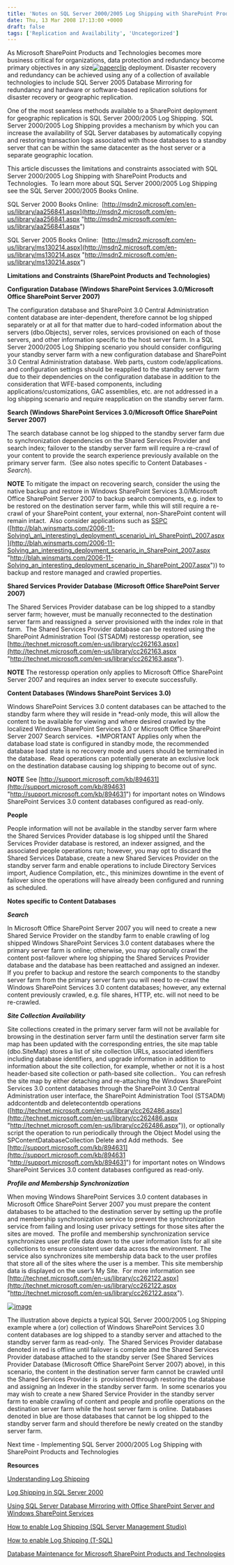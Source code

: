 ```yaml
---
title: 'Notes on SQL Server 2000/2005 Log Shipping with SharePoint Products and Technologies'
date: Thu, 13 Mar 2008 17:13:00 +0000
draft: false
tags: ['Replication and Availability', 'Uncategorized']
---
```


As Microsoft SharePoint Products and Technologies becomes more business critical for organizations, data protection and redundancy become primary objectives in any size[![paperclip](https://msdnshared.blob.core.windows.net/media/TNBlogsFS/BlogFileStorage/blogs_technet/wbaer/WindowsLiveWriter/f5ed48e2ae02_56A2/paperclip_thumb.jpg)](https://msdnshared.blob.core.windows.net/media/TNBlogsFS/BlogFileStorage/blogs_technet/wbaer/WindowsLiveWriter/f5ed48e2ae02_56A2/paperclip_2.jpg) deployment. Disaster recovery and redundancy can be achieved using any of a collection of available technologies to include SQL Server 2005 Database Mirroring for redundancy and hardware or software-based replication solutions for disaster recovery or geographic replication.

One of the most seamless methods available to a SharePoint deployment for geographic replication is SQL Server 2000/2005 Log Shipping.  SQL Server 2000/2005 Log Shipping provides a mechanism by which you can increase the availability of SQL Server databases by automatically copying and restoring transaction logs associated with those databases to a standby server that can be within the same datacenter as the host server or a separate geographic location.

This article discusses the limitations and constraints associated with SQL Server 2000/2005 Log Shipping with SharePoint Products and Technologies.  To learn more about SQL Server 2000/2005 Log Shipping see the SQL Server 2000/2005 Books Online.

SQL Server 2000 Books Online:  [http://msdn2.microsoft.com/en-us/library/aa256841.aspx](http://msdn2.microsoft.com/en-us/library/aa256841.aspx "http://msdn2.microsoft.com/en-us/library/aa256841.aspx")

SQL Server 2005 Books Online:  [http://msdn2.microsoft.com/en-us/library/ms130214.aspx](http://msdn2.microsoft.com/en-us/library/ms130214.aspx "http://msdn2.microsoft.com/en-us/library/ms130214.aspx")

**Limitations and Constraints (SharePoint Products and Technologies)**

**Configuration Database (Windows SharePoint Services 3.0/Microsoft Office SharePoint Server 2007)**

The configuration database and SharePoint 3.0 Central Administration content database are inter-dependent, therefore cannot be log shipped separately or at all for that matter due to hard-coded information about the servers (dbo.Objects), server roles, services provisioned on each of those servers, and other information specific to the host server farm. In a SQL Server 2000/2005 Log Shipping scenario you should consider configuring your standby server farm with a new configuration database and SharePoint 3.0 Central Administration database. Web parts, custom code/applications. and configuration settings should be reapplied to the standby server farm due to their dependencies on the configuration database in addition to the consideration that WFE-based components, including applications/customizations, GAC assemblies, etc. are not addressed in a log shipping scenario and require reapplication on the standby server farm.

**Search (Windows SharePoint Services 3.0/Microsoft Office SharePoint Server 2007)**

The search database cannot be log shipped to the standby server farm due to synchronization dependencies on the Shared Services Provider and search index; failover to the standby server farm will require a re-crawl of your content to provide the search experience previously available on the primary server farm.  (See also notes specific to Content Databases - _Search_).

**NOTE** To mitigate the impact on recovering search, consider the using the native backup and restore in Windows SharePoint Services 3.0/Microsoft Office SharePoint Server 2007 to backup search components, e.g. index to be restored on the destination server farm, while this will still require a re-crawl of your SharePoint content, your external, non-SharePoint content will remain intact.  Also consider applications such as [SSPC](http://blah.winsmarts.com/2006-11-Solving_an_interesting_deployment_scenario_in_SharePoint_2007.aspx) ([http://blah.winsmarts.com/2006-11-Solving\_an\_interesting\_deployment\_scenario\_in\_SharePoint\_2007.aspx](http://blah.winsmarts.com/2006-11-Solving_an_interesting_deployment_scenario_in_SharePoint_2007.aspx "http://blah.winsmarts.com/2006-11-Solving_an_interesting_deployment_scenario_in_SharePoint_2007.aspx")) to backup and restore managed and crawled properties.

**Shared Services Provider Database (Microsoft Office SharePoint Server 2007)**

The Shared Services Provider database can be log shipped to a standby server farm; however, must be manually reconnected to the destination server farm and reassigned a  server provisioned with the index role in that farm.  The Shared Services Provider database can be restored using the SharePoint Administration Tool (STSADM) restoressp operation, see [http://technet.microsoft.com/en-us/library/cc262163.aspx](http://technet.microsoft.com/en-us/library/cc262163.aspx "http://technet.microsoft.com/en-us/library/cc262163.aspx").

**NOTE** The restoressp operation only applies to Microsoft Office SharePoint Server 2007 and requires an index server to execute successfully.

**Content Databases (Windows SharePoint Services 3.0)**

Windows SharePoint Services 3.0 content databases can be attached to the standby farm where they will reside in \*read-only mode, this will allow the content to be available for viewing and where desired crawled by the localized Windows SharePoint Services 3.0 or Microsoft Office SharePoint Server 2007 Search services.  \*IMPORTANT Applies only when the database load state is configured in standby mode, the recommended database load state is no recovery mode and users should be terminated in the database.  Read operations can potentially generate an exclusive lock on the destination database causing log shipping to become out of sync.

**NOTE** See [http://support.microsoft.com/kb/894631](http://support.microsoft.com/kb/894631 "http://support.microsoft.com/kb/894631") for important notes on Windows SharePoint Services 3.0 content databases configured as read-only.

**People**

People information will not be available in the standby server farm where the Shared Services Provider database is log shipped until the Shared Services Provider database is restored, an indexer assigned, and the associated people operations run; however, you may opt to discard the Shared Services Database, create a new Shared Services Provider on the standby server farm and enable operations to include Directory Services import, Audience Compilation, etc., this minimizes downtime in the event of failover since the operations will have already been configured and running as scheduled.

**Notes specific to Content Databases**

**_Search_**

In Microsoft Office SharePoint Server 2007 you will need to create a new Shared Service Provider on the standby farm to enable crawling of log shipped Windows SharePoint Services 3.0 content databases where the primary server farm is online; otherwise, you may optionally crawl the content post-failover where log shipping the Shared Services Provider database and the database has been reattached and assigned an indexer.  If you prefer to backup and restore the search components to the standby server farm from the primary server farm you will need to re-crawl the Windows SharePoint Services 3.0 content databases; however, any external content previously crawled, e.g. file shares, HTTP, etc. will not need to be re-crawled.

**_Site Collection Availability_**

Site collections created in the primary server farm will not be available for browsing in the destination server farm until the destination server farm site map has been updated with the corresponding entries, the site map table (dbo.SiteMap) stores a list of site collection URLs, associated identifiers including database identifiers, and upgrade information in addition to information about the site collection, for example, whether or not it is a host header-based site collection or path-based site collection..  You can refresh the site map by either detaching and re-attaching the Windows SharePoint Services 3.0 content databases through the SharePoint 3.0 Central Administration user interface, the SharePoint Administration Tool (STSADM) addcontentdb and deletecontentdb operations ([http://technet.microsoft.com/en-us/library/cc262486.aspx](http://technet.microsoft.com/en-us/library/cc262486.aspx "http://technet.microsoft.com/en-us/library/cc262486.aspx")), or optionally script the operation to run periodically through the Object Model using the SPContentDatabaseCollection Delete and Add methods.  See [http://support.microsoft.com/kb/894631](http://support.microsoft.com/kb/894631 "http://support.microsoft.com/kb/894631") for important notes on Windows SharePoint Services 3.0 content databases configured as read-only.

**_Profile and Membership Synchronization_**

When moving Windows SharePoint Services 3.0 content databases in Microsoft Office SharePoint Server 2007 you must prepare the content databases to be attached to the destination server by setting up the profile and membership synchronization service to prevent the synchronization service from failing and losing user privacy settings for those sites after the sites are moved.  The profile and membership synchronization service synchronizes user profile data down to the user information lists for all site collections to ensure consistent user data across the environment. The service also synchronizes site membership data back to the user profiles that store all of the sites where the user is a member. This site membership data is displayed on the user’s My Site.  For more information see [http://technet.microsoft.com/en-us/library/cc262122.aspx](http://technet.microsoft.com/en-us/library/cc262122.aspx "http://technet.microsoft.com/en-us/library/cc262122.aspx").

[![image](https://msdnshared.blob.core.windows.net/media/TNBlogsFS/BlogFileStorage/blogs_technet/wbaer/WindowsLiveWriter/f5ed48e2ae02_56A2/image_thumb.png)](https://msdnshared.blob.core.windows.net/media/TNBlogsFS/BlogFileStorage/blogs_technet/wbaer/WindowsLiveWriter/f5ed48e2ae02_56A2/image_2.png)

The illustration above depicts a typical SQL Server 2000/2005 Log Shipping example where a (or) collection of Windows SharePoint Services 3.0 content databases are log shipped to a standby server and attached to the standby server farm as read-only.  The Shared Services Provider database denoted in red is offline until failover is complete and the Shared Services Provider database attached to the standby server (See Shared Services Provider Database (Microsoft Office SharePoint Server 2007) above), in this scenario, the content in the destination server farm cannot be crawled until the Shared Services Provider is  provisioned through restoring the database and assigning an Indexer in the standby server farm.  In some scenarios you may wish to create a new Shared Service Provider in the standby server farm to enable crawling of content and people and profile operations on the destination server farm while the host server farm is online.  Databases denoted in blue are those databases that cannot be log shipped to the standby server farm and should therefore be newly created on the standby server farm.

Next time - Implementing SQL Server 2000/2005 Log Shipping with SharePoint Products and Technologies

**Resources**

[Understanding Log Shipping](http://msdn2.microsoft.com/en-us/library/ms187103.aspx)

[Log Shipping in SQL Server 2000](http://msdn2.microsoft.com/en-us/library/aa496029.aspx)

[Using SQL Server Database Mirroring with Office SharePoint Server and Windows SharePoint Services](http://go.microsoft.com/fwlink/?LinkId=83725&clcid=0x409)

[How to enable Log Shipping (SQL Server Management Studio)](http://msdn2.microsoft.com/en-us/library/ms190640.aspx)

[How to enable Log Shipping (T-SQL)](http://msdn2.microsoft.com/en-us/library/ms188708.aspx)

[Database Maintenance for Microsoft SharePoint Products and Technologies](http://go.microsoft.com/fwlink/?LinkId=111531&clcid=0x409)